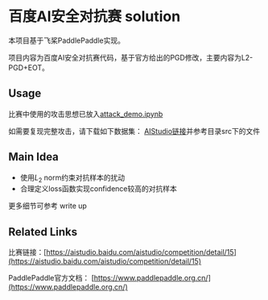 # 百度AI安全对抗赛 solution

本项目基于飞桨PaddlePaddle实现。

项目内容为百度AI安全对抗赛代码，基于官方给出的PGD修改，主要内容为L2-PGD+EOT。


## Usage

比赛中使用的攻击思想已放入[attack_demo.ipynb](https://github.com/persistz/baidu_ai_attack_SSC/blob/master/attack_demo.ipynb "attack_demo.ipynb")

如需要复现完整攻击，请下载如下数据集：
[AIStudio链接](https://aistudio.baidu.com/aistudio/datasetdetail/19743)并参考目录src下的文件


## Main Idea

- 使用$L_2$ norm约束对抗样本的扰动
- 合理定义loss函数实现confidence较高的对抗样本

更多细节可参考 write up


## Related Links

比赛链接：[https://aistudio.baidu.com/aistudio/competition/detail/15](https://aistudio.baidu.com/aistudio/competition/detail/15)

PaddlePaddle官方文档：
[https://www.paddlepaddle.org.cn/](https://www.paddlepaddle.org.cn/)



